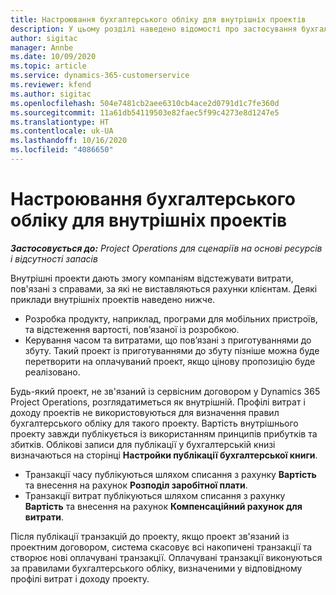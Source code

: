 ```yaml
---
title: Настроювання бухгалтерського обліку для внутрішніх проектів
description: У цьому розділі наведено відомості про застосування бухгалтерського обліку для внутрішніх проектів в Project Operations.
author: sigitac
manager: Annbe
ms.date: 10/09/2020
ms.topic: article
ms.service: dynamics-365-customerservice
ms.reviewer: kfend
ms.author: sigitac
ms.openlocfilehash: 504e7481cb2aee6310cb4ace2d0791d1c7fe360d
ms.sourcegitcommit: 11a61db54119503e82faec5f99c4273e8d1247e5
ms.translationtype: HT
ms.contentlocale: uk-UA
ms.lasthandoff: 10/16/2020
ms.locfileid: "4086650"
---
```

# <a name="configure-accounting-for-internal-projects"></a>Настроювання бухгалтерського обліку для внутрішніх проектів

_**Застосовується до:** Project Operations для сценаріїв на основі ресурсів і відсутності запасів_

Внутрішні проекти дають змогу компаніям відстежувати витрати, пов'язані з справами, за які не виставляються рахунки клієнтам. Деякі приклади внутрішніх проектів наведено нижче.

- Розробка продукту, наприклад, програми для мобільних пристроїв, та відстеження вартості, пов’язаної із розробкою.
- Керування часом та витратами, що пов’язані з приготуваннями до збуту. Такий проект із приготуваннями до збуту пізніше можна буде перетворити на оплачуваний проект, якщо цінову пропозицію буде реалізовано.

Будь-який проект, не зв'язаний із сервісним договором у Dynamics 365 Project Operations, розглядатиметься як внутрішній. Профілі витрат і доходу проектів не використовуються для визначення правил бухгалтерського обліку для такого проекту. Вартість внутрішнього проекту завжди публікується із використанням принципів прибутків та збитків. Облікові записи для публікації у бухгалтерській книзі визначаються на сторінці **Настройки публікації бухгалтерської книги**.

- Транзакції часу публікуються шляхом списання з рахунку **Вартість** та внесення на рахунок **Розподіл заробітної плати**.
- Транзакції витрат публікуються шляхом списання з рахунку **Вартість** та внесення на рахунок **Компенсаційний рахунок для витрати**.

Після публікації транзакцій до проекту, якщо проект зв'язаний із проектним договором, система скасовує всі накопичені транзакції та створює нові оплачувані транзакції. Оплачувані транзакції виконуються за правилами бухгалтерського обліку, визначеними у відповідному профілі витрат і доходу проекту.


